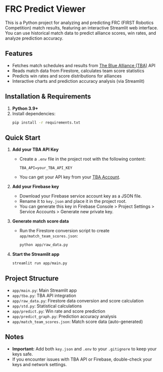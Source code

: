 # FRC Predict Viewer

This is a Python project for analyzing and predicting FRC (FIRST Robotics Competition) match results, featuring an interactive Streamlit web interface. You can use historical match data to predict alliance scores, win rates, and analyze prediction accuracy.

## Features

- Fetches match schedules and results from [The Blue Alliance (TBA)](https://www.thebluealliance.com/) API
- Reads match data from Firestore, calculates team score statistics
- Predicts win rates and score distributions for alliances
- Interactive charts and prediction accuracy analysis (via Streamlit)

## Installation & Requirements

1. **Python 3.9+**
2. Install dependencies:
   ```bash
   pip install -r requirements.txt
   ```

## Quick Start

1. **Add your TBA API Key**
   - Create a `.env` file in the project root with the following content:
     ```
     TBA_API=your_TBA_API_KEY
     ```
   - You can get your API key from your [TBA Account](https://www.thebluealliance.com/account).

2. **Add your Firebase key**
   - Download your Firebase service account key as a JSON file.
   - Rename it to `key.json` and place it in the project root.
   - You can generate this key in Firebase Console > Project Settings > Service Accounts > Generate new private key.

3. **Generate match score data**
   - Run the Firestore conversion script to create `app/match_team_scores.json`:
     ```bash
     python app/raw_data.py
     ```

4. **Start the Streamlit app**
   ```bash
   streamlit run app/main.py
   ```

## Project Structure

- `app/main.py`: Main Streamlit app
- `app/tba.py`: TBA API integration
- `app/raw_data.py`: Firestore data conversion and score calculation
- `app/std.py`: Statistical calculations
- `app/predict.py`: Win rate and score prediction
- `app/predict_graph.py`: Prediction accuracy analysis
- `app/match_team_scores.json`: Match score data (auto-generated)

## Notes

- **Important:** Add both `key.json` and `.env` to your `.gitignore` to keep your keys safe.
- If you encounter issues with TBA API or Firebase, double-check your keys and network settings.
